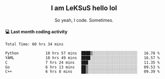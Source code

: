 <h2 align="center">I am LeKSuS hello lol</h2>
<p align="center">So yeah, I code. Sometimes.</p>

#### :computer: Last month coding activity
<!--START_SECTION:waka-->

```txt
Total Time: 60 hrs 34 mins

Python            10 hrs 57 mins  ████▒░░░░░░░░░░░░░░░░░░░░   16.78 %
YAML              10 hrs 49 mins  ████░░░░░░░░░░░░░░░░░░░░░   16.57 %
C                 7 hrs 24 mins   ███░░░░░░░░░░░░░░░░░░░░░░   11.35 %
Go                6 hrs 13 mins   ██▒░░░░░░░░░░░░░░░░░░░░░░   09.53 %
C++               6 hrs 8 mins    ██▒░░░░░░░░░░░░░░░░░░░░░░   09.39 %
```

<!--END_SECTION:waka-->
